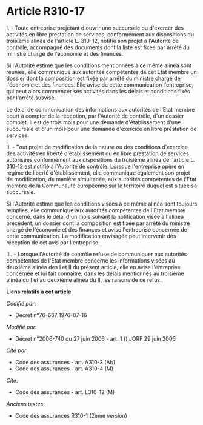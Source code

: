 # Article R310-17

I. - Toute entreprise projetant d'ouvrir une succursale ou d'exercer des activités en libre prestation de services,
conformément aux dispositions du troisième alinéa de l'article L. 310-12, notifie son projet à l'Autorité de contrôle,
accompagné des documents dont la liste est fixée par arrêté du ministre chargé de l'économie et des finances.

Si l'Autorité estime que les conditions mentionnées à ce même alinéa sont réunies, elle communique aux autorités compétentes
de cet Etat membre un dossier dont la composition est fixée par arrêté du ministre chargé de l'économie et des finances. Elle
avise de cette communication l'entreprise, qui peut alors commencer ses activités dans les délais et conditions fixés par
l'arrêté susvisé.

Le délai de communication des informations aux autorités de l'Etat membre court à compter de la réception, par l'Autorité de
contrôle, d'un dossier complet. Il est de trois mois pour une demande d'établissement d'une succursale et d'un mois pour une
demande d'exercice en libre prestation de services.

II. - Tout projet de modification de la nature ou des conditions d'exercice des activités en liberté d'établissement ou en
libre prestation de services autorisées conformément aux dispositions du troisième alinéa de l'article L. 310-12 est notifié
à l'Autorité de contrôle. Lorsque l'entreprise opère en régime de liberté d'établissement, elle communique également son
projet de modification, de manière simultanée, aux autorités compétentes de l'Etat membre de la Communauté européenne sur le
territoire duquel est située sa succursale.

Si l'Autorité estime que les conditions visées à ce même alinéa sont toujours remplies, elle communique aux autorités
compétentes de l'Etat membre concerné, dans le délai d'un mois suivant la notification visée à l'alinéa précédent, un dossier
dont la composition est fixée par arrêté du ministre chargé de l'économie et des finances et avise l'entreprise concernée de
cette communication. La modification envisagée peut intervenir dès réception de cet avis par l'entreprise.

III. - Lorsque l'Autorité de contrôle refuse de communiquer aux autorités compétentes de l'Etat membre concerné les
informations visées au deuxième alinéa des I et II du présent article, elle en avise l'entreprise concernée et lui fait
connaître, dans les délais mentionnés au troisième alinéa du I et au deuxième alinéa du II, les raisons de ce refus.

**Liens relatifs à cet article**

_Codifié par_:

  - Décret n°76-667 1976-07-16

_Modifié par_:

  - Décret n°2006-740 du 27 juin 2006 - art. 1 () JORF 29 juin 2006

_Cité par_:

  - Code des assurances - art. A310-3 (Ab)
  - Code des assurances - art. A310-4 (M)

_Cite_:

  - Code des assurances - art. L310-12 (M)

_Anciens textes_:

  - Code des assurances R310-1 (2ème version)

